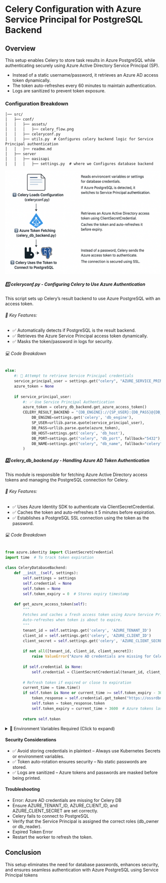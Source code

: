 # Celery Configuration with Azure Service Principal for PostgreSQL Backend

## Overview
This setup enables Celery to store task results in Azure PostgreSQL while authenticating securely using Azure Active Directory Service Principal (SP).

- Instead of a static username/password, it retrieves an Azure AD access token dynamically.
- The token auto-refreshes every 60 minutes to maintain authentication.
- Logs are sanitized to prevent token exposure.

### Configuration Breakdown


```/var/www/oasis/
│── src/
│   ├── conf/
│   │   ├── assets/
│   │   │   ├── celery_flow.png
│   │   ├── celeryconf.py
│   │   ├── utils.py  # Configures celery backend logic for Service Principal authentication
│   │   ├── readme.md
│   ├── server
│   │   ├── oasisapi
│   │   │   ├── settings.py  # where we Configures database backend 
```
![Celery Postgres Flow](assets/celery_flow.png)


##### 1️⃣ celeryconf.py - Configuring Celery to Use Azure Authentication
This script sets up Celery’s result backend to use Azure PostgreSQL with an access token.

###### 🔹 Key Features:
- ✅ Automatically detects if PostgreSQL is the result backend.
- ✅ Retrieves the Azure Service Principal access token dynamically.
- ✅ Masks the token/password in logs for security.

###### 💻 Code Breakdown

```python
else:
    #: 🔹 Attempt to retrieve Service Principal credentials
    service_principal_user = settings.get("celery", "AZURE_SERVICE_PRINCIPAL_USER", fallback=None)
    azure_token = None

    if service_principal_user:
        #: ✅ Use Service Principal Authentication
        azure_token = celery_db_backend.get_azure_access_token()
        CELERY_RESULT_BACKEND = "{DB_ENGINE}://{SP_USER}:{DB_PASS}@{DB_HOST}:{DB_PORT}/{DB_NAME}".format(
            DB_ENGINE=settings.get('celery', 'db_engine'),
            SP_USER=urllib.parse.quote(service_principal_user),
            DB_PASS=urllib.parse.quote(azure_token),
            DB_HOST=settings.get('celery', 'db_host'),
            DB_PORT=settings.get("celery", "db_port", fallback="5432"),
            DB_NAME=settings.get("celery", "db_name", fallback="celery"),
        )
```

##### 2️⃣ celery_db_backend.py - Handling Azure AD Token Authentication
This module is responsible for fetching Azure Active Directory access tokens and managing the PostgreSQL connection for Celery.

###### 🔹 Key Features:
- ✅ Uses Azure Identity SDK to authenticate via ClientSecretCredential.
- ✅ Caches the token and auto-refreshes it 5 minutes before expiration.
- ✅ Establishes a PostgreSQL SSL connection using the token as the password.

###### 💻 Code Breakdown

```python
from azure.identity import ClientSecretCredential
import time  # To track token expiration

class CeleryDatabaseBackend:
    def __init__(self, settings):
        self.settings = settings
        self.credential = None
        self.token = None
        self.token_expiry = 0  # Stores expiry timestamp

    def get_azure_access_token(self):
        """
        Fetches and caches a fresh access token using Azure Service Principal credentials.
        Auto-refreshes when token is about to expire.
        """
        tenant_id = self.settings.get('celery', 'AZURE_TENANT_ID')
        client_id = self.settings.get('celery', 'AZURE_CLIENT_ID')
        client_secret = self.settings.get('celery', 'AZURE_CLIENT_SECRET')

        if not all([tenant_id, client_id, client_secret]):
            raise ValueError("Azure AD credentials are missing for Celery DB.")

        if self.credential is None:
            self.credential = ClientSecretCredential(tenant_id, client_id, client_secret)

        # Refresh token if expired or close to expiration
        current_time = time.time()
        if self.token is None or current_time >= self.token_expiry - 300:  # Refresh 5 min before expiry
            token_response = self.credential.get_token("https://ossrdbms-aad.database.windows.net/.default")
            self.token = token_response.token
            self.token_expiry = current_time + 3600  # Azure tokens last ~60 min

        return self.token

```




<details>
  <summary>📌 Environment Variables Required (Click to expand)</summary>

| Variable Name                       | Description                                    |
|--------------------------------------|------------------------------------------------|
| `AZURE_TENANT_ID`                    | Azure AD Tenant ID                             |
| `AZURE_CLIENT_ID`                    | Azure Service Principal Client ID             |
| `AZURE_CLIENT_SECRET`                | Azure Service Principal Client Secret         |
| `AZURE_SERVICE_PRINCIPAL_USER`        | Username for PostgreSQL (e.g., `sp_user@db`)  |
| `CELERY_RESULTS_DB_BACKEND`           | Database backend (e.g., `db+postgresql`)      |
| `DB_HOST`                             | PostgreSQL database host                      |
| `DB_PORT`                             | PostgreSQL database port                      |
| `DB_NAME`                             | Celery result backend database name           |

</details>


#### Security Considerations

- ✅ Avoid storing credentials in plaintext – Always use Kubernetes Secrets or environment variables.
- ✅ Token auto-rotation ensures security – No static passwords are stored.
- ✅ Logs are sanitized – Azure tokens and passwords are masked before being printed.

#### Troubleshooting
- Error: Azure AD credentials are missing for Celery DB
- Ensure AZURE_TENANT_ID, AZURE_CLIENT_ID, and AZURE_CLIENT_SECRET are set correctly.
- Celery fails to connect to PostgreSQL
- Verify that the Service Principal is assigned the correct roles (db_owner or db_reader).
- Expired Token Error
- Restart the worker to refresh the token.

## Conclusion

This setup eliminates the need for database passwords, enhances security, and ensures seamless authentication with Azure PostgreSQL using Service Principal tokens
